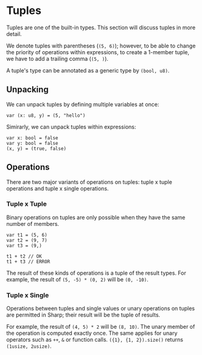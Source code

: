 # Tuples
Tuples are one of the built-in types.
This section will discuss tuples in more detail.

We denote tuples with parentheses (`(5, 6)`); however, to be able to change the priority of operations within expressions, to create a 1-member tuple, we have to add a trailing comma (`(5, )`).

A tuple's type can be annotated as a generic type by `(bool, u8)`.

## Unpacking
We can unpack tuples by defining multiple variables at once:
```
var (x: u8, y) = (5, "hello")
```
Simirarly, we can unpack tuples within expressions:
```
var x: bool = false
var y: bool = false
(x, y) = (true, false)
```

## Operations
There are two major variants of operations on tuples: tuple x tuple operations and tuple x single operations.

### Tuple x Tuple
Binary operations on tuples are only possible when they have the same number of members.
```
var t1 = (5, 6)
var t2 = (9, 7)
var t3 = (9,)

t1 + t2 // OK
t1 + t3 // ERROR
```

The result of these kinds of operations is a tuple of the result types.
For example, the result of `(5, -5) * (0, 2)` will be `(0, -10)`.

### Tuple x Single
Operations between tuples and single values or unary operations on tuples are permitted in Sharp; their result will be the tuple of results.

For example, the result of `(4, 5) * 2` will be `(8, 10)`. The unary member of the operation is computed exactly once. The same applies for unary operators such as `++`, `&` or function calls. `({1}, {1, 2}).size()` returns `(1usize, 2usize)`.